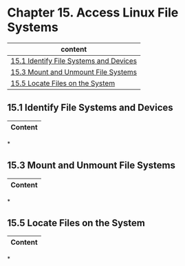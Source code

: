 # Chapter 15. Access Linux File Systems

| content |
| --- |
| [15.1 Identify File Systems and Devices](#15.1) |
| [15.3 Mount and Unmount File Systems](#15.3) |
| [15.5 Locate Files on the System](#15.5) |


<a name="15.1"></a>
## 15.1 Identify File Systems and Devices

| Content |
| --- |

<a name=""></a>
* 


<a name="15.3"></a>
## 15.3 Mount and Unmount File Systems

| Content |
| --- |

<a name=""></a>
* 


<a name="15.5"></a>
## 15.5 Locate Files on the System

| Content |
| --- |

<a name=""></a>
* 


